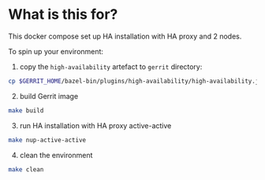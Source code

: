 # What is this for?

This docker compose set up HA installation with HA proxy and 2 nodes. 

To spin up your environment:
1) copy the `high-availability` artefact to `gerrit` directory:

```bash
cp $GERRIT_HOME/bazel-bin/plugins/high-availability/high-availability.jar gerrit
```

2) build Gerrit image

```bash
make build
```

3) run HA installation with HA proxy active-active

```bash
make nup-active-active
```

4) clean the environment

```bash
make clean
```
